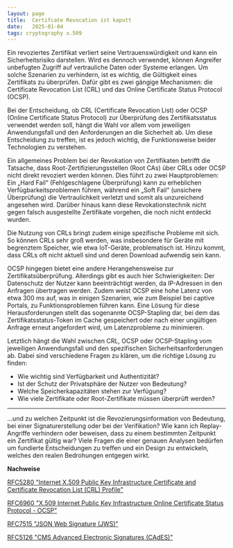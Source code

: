 ```yaml
---
layout: page
title:  Certifcate Revocation ist kaputt
date:   2025-01-04
tags: cryptography x.509
---
```


Ein revoziertes Zertifikat verliert seine Vertrauenswürdigkeit und kann ein Sicherheitsrisiko darstellen. Wird es 
dennoch verwendet, können Angreifer unbefugten Zugriff auf vertrauliche Daten oder Systeme erlangen. Um solche Szenarien
zu verhindern, ist es wichtig, die Gültigkeit eines Zertifikats zu überprüfen. Dafür gibt es zwei gängige Mechanismen: 
die Certificate Revocation List (CRL) und das Online Certificate Status Protocol (OCSP).


Bei der Entscheidung, ob CRL (Certificate Revocation List) oder OCSP (Online Certificate Status Protocol) zur 
Überprüfung des Zertifikatsstatus verwendet werden soll, hängt die Wahl vor allem vom jeweiligen Anwendungsfall und den 
Anforderungen an die Sicherheit ab. Um diese Entscheidung zu treffen, ist es jedoch wichtig, die Funktionsweise beider
Technologien zu verstehen.

Ein allgemeines Problem bei der Revokation von Zertifikaten betrifft die Tatsache, dass Root-Zertifizierungsstellen 
(Root CAs) über CRLs oder OCSP nicht direkt revoziert werden können. Dies führt zu zwei Hauptproblemen: Ein „Hard Fail“
(Fehlgeschlagene Überprüfung) kann zu erheblichen Verfügbarkeitsproblemen führen, während ein „Soft Fail“ 
(unsichere Überprüfung) die Vertraulichkeit verletzt und somit als unzureichend angesehen wird. Darüber hinaus kann 
diese Revokationstechnik nicht gegen falsch ausgestellte Zertifikate vorgehen, die noch nicht entdeckt wurden.

Die Nutzung von CRLs bringt zudem einige spezifische Probleme mit sich. So können CRLs sehr groß werden, was 
insbesondere für Geräte mit begrenztem Speicher, wie etwa IoT-Geräte, problematisch ist. Hinzu kommt, dass CRLs oft 
nicht aktuell sind und deren Download aufwendig sein kann. 

OCSP hingegen bietet eine andere Herangehensweise zur Zertifikatsüberprüfung. Allerdings gibt es auch hier 
Schwierigkeiten: Der Datenschutz der Nutzer kann beeinträchtigt werden, da IP-Adressen in den Anfragen übertragen 
werden. Zudem weist OCSP eine hohe Latenz von etwa 300 ms auf, was in einigen Szenarien, wie zum Beispiel bei captive 
Portals, zu Funktionsproblemen führen kann. Eine Lösung für diese Herausforderungen stellt das sogenannte OCSP-Stapling 
dar, bei dem das Zertifikatsstatus-Token im Cache gespeichert oder nach einer ungültigen Anfrage erneut angefordert wird, 
um Latenzprobleme zu minimieren.

Letztlich hängt die Wahl zwischen CRL, OCSP oder OCSP-Stapling vom jeweiligen Anwendungsfall und den spezifischen 
Sicherheitsanforderungen ab. Dabei sind verschiedene Fragen zu klären, um die richtige Lösung zu finden: 
* Wie wichtig sind Verfügbarkeit und Authentizität? 
* Ist der Schutz der Privatsphäre der Nutzer von Bedeutung? 
* Welche Speicherkapazitäten stehen zur Verfügung? 
* Wie viele Zertifikate oder Root-Zertifikate müssen überprüft werden?


---


...und zu welchen Zeitpunkt ist die Revozierungsinformation von Bedeutung, bei einer Signaturerstellung oder bei der 
Verifikation? Wie kann ich Replay-Angriffe verhindern oder beweisen, dass zu einem bestimmten Zeitpunkt ein Zertifikat
gültig war? Viele Fragen die einer genauen Analysen bedürfen um fundierte Entscheidungen zu treffen und ein Design
zu entwickeln, welches den realen Bedrohungen entgegen wirkt.


**Nachweise**

[RFC5280 "Internet X.509 Public Key Infrastructure Certificate
and Certificate Revocation List (CRL) Profile"](https://datatracker.ietf.org/doc/html/rfc5280)

[RFC6960 "X.509 Internet Public Key Infrastructure Online Certificate Status Protocol - OCSP"](https://datatracker.ietf.org/doc/html/rfc6960)

[RFC7515 "JSON Web Signature (JWS)"](https://datatracker.ietf.org/doc/html/rfc7515)

[RFC5126 "CMS Advanced Electronic Signatures (CAdES)"](https://datatracker.ietf.org/doc/html/rfc5126)

